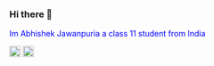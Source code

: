 ### Hi there 👋

<p style="color:blue;">Im Abhishek Jawanpuria a class 11 student from India</p>


<a href="https://mobile.twitter.com/bla02989565"> <img src="https://www.flaticon.com/svg/static/icons/svg/733/733635.svg" width=20 height=20></a>
<a href="https://m.facebook.com/abhishek.jawanpuria"><img src="https://www.flaticon.com/svg/static/icons/svg/1384/1384005.svg" width=20 height=20></a>

